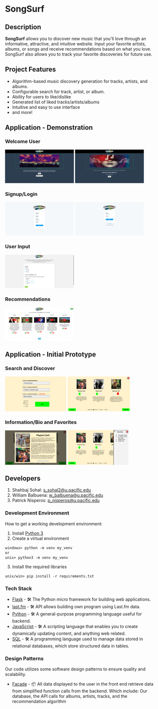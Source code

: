 # SongSurf
## Description
__SongSurf__ allows you to discover new music that you'll love through an informative, attractive, and intuitive website.  Input your favorite artists, albums, or songs and receive recommendations based on what you love.  SongSurf also allows you to track your favorite discoveries for future use.

## Project Features
* Algorithm-based music discovery generation for tracks, artists, and albums.
* Configurable search for track, artist, or album.
* Ability for users to like/dislike 
* Generated list of liked tracks/artists/albums
* Intuitive and easy to use interface
* and more!

## Application - Demonstration
### Welcome User
<img src="Images/home_page.PNG" 
     alt="home_page" width=45% height=45%>
<img src="Images/logged_in.PNG" 
     alt="logged_in" width=45% height=45%>
### Signup/Login
<img src="Images/signup_page.PNG" 
     alt="signup_page" width=45% height=45%>
<img src="Images/login_page.PNG" 
     alt="logged_page" width=45% height=45%>
### User Input
<img src="Images/search_page.PNG" 
     alt="search_page" width=45% height=45%>
### Recommendations
<img src="Images/recommendation_page.PNG" 
     alt="recommendation_page" width=45% height=45%>



## Application - Initial Prototype
### Search and Discover
<img src="Images/prototype_1.PNG" 
     alt="prototype_1" width=40% height=40%>
 <img src="Images/prototype_2.PNG" 
     alt="prototype_2" width=41% height=41%>
### Information/Bio and Favorites
 <img src="Images/prototype_3.PNG"
     alt="prototype_3" width=40% height=40%>
 <img src="Images/prototype_4.PNG"
     alt="prototype_4" width=40% height=40%>

     
## Developers
1. Shahbaj Sohal: s_sohal2@u.pacific.edu
2. William Balbuena: w_balbuena@u.pacific.edu
3. Patrick Nisperos: p_nisperos@u.pacific.edu

### Development Environment
How to get a working development environment:
1. Install [Python 3](https://www.python.org/downloads/)
2. Create a virtual environment
``` 
windows> python -m venv my_venv
or
unix> python3 -m venv my_venv
```
3. Install the required libraries
```
unix/win> pip install -r requirements.txt
```

### Tech Stack
- [Flask](https://flask.palletsprojects.com/en/2.2.x/) - 🛠️ The Python micro framework for building web applications.
- [last.fm](https://www.last.fm/api) - 🛠️ API allows building own program using Last.fm data.
- [Python](https://www.python.org/) - 🛠️ A general-purpose programming language useful for backend.
- [JavaScript](https://www.javascript.com/) - 🛠️ A scripting language that enables you to create dynamically updating content, and anything web related. 
- [SQL](https://www.tutorialspoint.com/sql/sql-overview.htm) - 🛠️ A programming language used to manage data stored in relational databases, which store structured data in tables. 

### Design Patterns
Our code utilizes some software design patterns to ensure quality and scalability.
- [Facade](https://www.tutorialspoint.com/design_pattern/facade_pattern.htm) - 📦 All data displayed to the user in the front end retrieve data from simplified function calls from the backend. Which include: Our database, the API calls for albums, artists, tracks, and the recommendation algorithm



